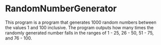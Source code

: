 # RandomNumberGenerator
This program is a program that generates 1000 random numbers between the values 1 and 100 inclusive. The program outputs how many times the randomly generated number falls in the ranges of 1 - 25, 26 - 50, 51 - 75, and 76 - 100. 
